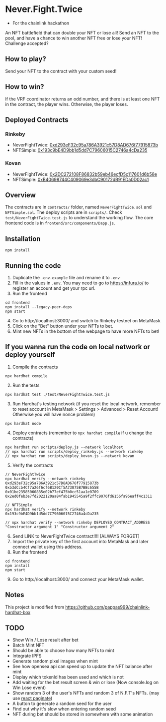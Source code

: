 # Never.Fight.Twice
* For the chainlink hackathon

An NFT battlefield that can double your NFT or lose all!
Send an NFT to the pool, and have a chance to win another NFT free or lose your NFT!
Challenge accepted?

## How to play?
Send your NFT to the contract with your custom seed!

## How to win?
If the VRF coordinator returns an odd number, and there is at least one NFT in the contract, the player wins. Otherwise, the player loses.

## Deployed Contracts
### Rinkeby
- NeverFightTwice: [0xd293eF32c95a786A3921c57D8AD676f77915873b](https://rinkeby.etherscan.io/address/0xd293eF32c95a786A3921c57D8AD676f77915873b#code)
- NFTSimple: [0x193c9bE4D9bb1d5dd7C79606015C2746a4cDa235](https://rinkeby.etherscan.io/address/0x193c9bE4D9bb1d5dd7C79606015C2746a4cDa235#code)

### Kovan
- NeverFightTwice: [0x2DC272108F86832b59eb46ecfD5c117601d6b58e](https://kovan.etherscan.io/address/0x2DC272108F86832b59eb46ecfD5c117601d6b58e#code)
- NFTSimple: [0xB40698744C409069e3dbC90172dB91EDa0D02ac1](https://kovan.etherscan.io/address/0xB40698744C409069e3dbC90172dB91EDa0D02ac1#code)

## Overview
The contracts are in `contracts/` folder, named `NeverFightTwice.sol` and `NFTSimple.sol`. The deploy scripts are in `scripts/`. Check `test/NeverFightTwice.test.js` to understand the working flow. The core frontend code is in `frontend/src/components/Dapp.js`.

## Installation
```
npm install 
```

## Running the code
1. Duplicate the `.env.example` file and rename it to `.env`
2. Fill in the values in `.env`. You may need to go to https://infura.io/ to register an account and get your rpc url.
3. Run the frontend
```
cd frontend
npm install --legacy-peer-deps
npm start
```
4. Go to http://localhost:3000/ and switch to Rinkeby testnet on MetaMask
5. Click on the "Bet" button under your NFTs to bet.
6. Mint new NFTs in the bottom of the webpage to have more NFTs to bet!

## If you wanna run the code on local network or deploy yourself
1. Compile the contracts
```
npx hardhat compile
```
2. Run the tests
```
npx hardhat test ./test/NeverFightTwice.test.js
```
3. Run Hardhat's testing network (if you reset the local network, remember to reset account in MetaMask > Settings > Advanced > Reset Account! Otherwise you will have nonce problem)
```
npx hardhat node
```
4. Deploy contracts (remember to `npx hardhat compile` if u change the contracts)
```
npx hardhat run scripts/deploy.js --network localhost
// npx hardhat run scripts/deploy_rinkeby.js --network rinkeby
// npx hardhat run scripts/deploy_kovan.js --network kovan
```
5. Verify the contracts
```
// NeverFightTwice
npx hardhat verify --network rinkeby 0xd293eF32c95a786A3921c57D8AD676f77915873b 0xb3dCcb4Cf7a26f6cf6B120Cf5A73875B7BBc655B 0x01be23585060835e02b77ef475b0cc51aa1e0709 0x2ed0feb3e7fd2022120aa84fab1945545a9f2ffc9076fd6156fa96eaff4c1311

// NFTSimple
npx hardhat verify --network rinkeby 0x193c9bE4D9bb1d5dd7C79606015C2746a4cDa235 

// npx hardhat verify --network rinkeby DEPLOYED_CONTRACT_ADDRESS "Constructor argument 1" "Constructor argument 2"
```
6. Send LINK to NeverFightTwice contract!!!! [ALWAYS FORGET]
7. Import the private key of the first account into MetaMask and later connect wallet using this address.
8. Run the frontend
```
cd frontend
npm install
npm start
```
9. Go to http://localhost:3000/ and connect your MetaMask wallet.

## Notes 
This project is modified from https://github.com/pappas999/chainlink-hardhat-box

## TODO
- Show Win / Lose result after bet
- Batch Mint NFT
- Should be able to choose how many NFTs to mint
- Integrate IPFS
- Generate random pixel images when mint 
- See how opensea api can speed up to update the NFT balance after mint
- Display which tokenId has been used and which is not 
- Add waiting for the bet result screen & win or lose (Now console.log on Win Lose event)
- Show random 3 of the user's NFTs and random 3 of N.F.T's NFTs. (may use [react paginate](https://www.npmjs.com/package/react-paginate))
- A button to generate a random seed for the user
- Find out why it's slow when entering random seed
- NFT during bet should be stored in somewhere with some animation